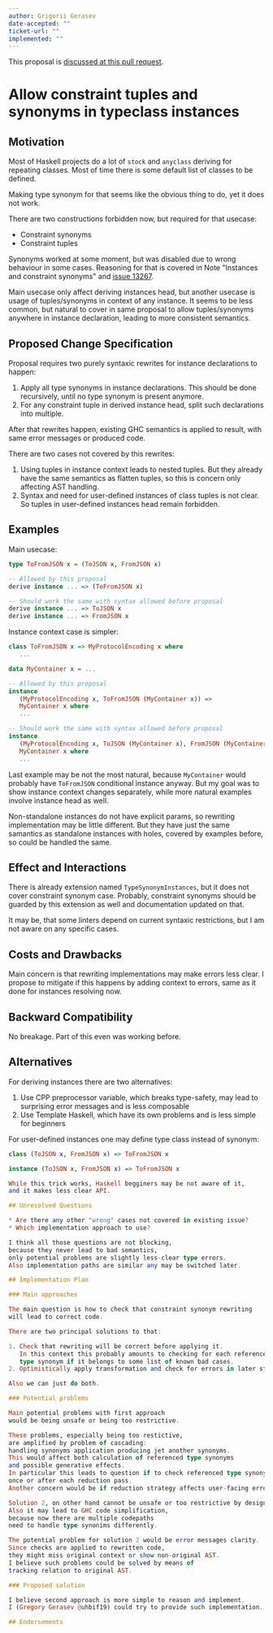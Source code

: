 ```yaml
---
author: Grigorii Gerasev
date-accepted: ""
ticket-url: ""
implemented: ""
---
```


This proposal is [discussed at this pull request](https://github.com/ghc-proposals/ghc-proposals/pull/597).

# Allow constraint tuples and synonyms in typeclass instances

## Motivation

Most of Haskell projects do a lot of `stock` and `anyclass` deriving
for repeating classes. Most of time there is some default list
of classes to be defined.

Making type synonym for that seems like the obvious thing to do,
yet it does not work.

There are two constructions forbidden now, but required for that usecase:

* Constraint synonyms
* Constraint tuples

Synonyms worked at some moment,
but was disabled due to wrong behaviour in some cases.
Reasoning for that is covered in Note "Instances and constraint synonyms"
and [issue 13267](https://gitlab.haskell.org/ghc/ghc/-/issues/13267).

Main usecase only affect deriving instances head,
but another usecase is usage of tuples/synonyms in context of any instance.
It seems to be less common, but natural to cover in same proposal
to allow tuples/synonyms anywhere in instance declaration,
leading to more consistent semantics.

## Proposed Change Specification

Proposal requires two purely syntaxic rewrites for instance declarations
to happen:

1. Apply all type synonyms in instance declarations.
   This should be done recursively, until no type synonym is present anymore.
2. For any constraint tuple in derived instance head,
   split such declarations into multiple.

After that rewrites happen, existing GHC semantics is applied to result,
with same error messages or produced code.

There are two cases not covered by this rewrites:

1. Using tuples in instance context leads to nested tuples.
   But they already have the same semantics as flatten tuples,
   so this is concern only affecting AST handling.
2. Syntax and need for user-defined instances of class tuples is not clear.
   So tuples in user-defined instances head remain forbidden.

## Examples

Main usecase:

```haskell
type ToFromJSON x = (ToJSON x, FromJSON x)

-- Allowed by this proposal
derive instance ... => (ToFromJSON x)

-- Should work the same with syntax allowed before proposal
derive instance ... => ToJSON x
derive instance ... => FromJSON x
```

Instance context case is simpler:

```haskell
class ToFromJSON x => MyProtocolEncoding x where
   ...

data MyContainer x = ...

-- Allowed by this proposal
instance
   (MyProtocolEncoding x, ToFromJSON (MyContainer x)) =>
   MyContainer x where
   ...

-- Should work the same with syntax allowed before proposal
instance
   (MyProtocolEncoding x, ToJSON (MyContainer x), FromJSON (MyContainer x)) =>
   MyContainer x where
   ...
```

Last example may be not the most natural,
because `MyContainer` would probably have `ToFromJSON` conditional instance
anyway. But my goal was to show instance context changes separately,
while more natural examples involve instance head as well.

Non-standalone instances do not have explicit params,
so rewriting implementation may be little different.
But they have just the same samantics as standalone instances with holes,
covered by examples before, so could be handled the same.

## Effect and Interactions

There is already extension named `TypeSynonymInstances`,
but it does not cover constraint synonym case.
Probably, constraint synonyms should be guarded by this extension as well
and documentation updated on that.

It may be, that some linters depend on current syntaxic restrictions,
but I am not aware on any specific cases.

## Costs and Drawbacks

Main concern is that rewriting implementations may make errors less clear.
I propose to mitigate if this happens by adding context to errors,
same as it done for instances resolving now.

## Backward Compatibility

No breakage. Part of this even was working before.

## Alternatives

For deriving instances there are two alternatives:

1. Use CPP preprocessor variable, which breaks type-safety,
   may lead to surprising error messages and is less composable
2. Use Template Haskell, which have its own problems and is less simple for beginners

For user-defined instances one may define type class instead of synonym:

```haskell
class (ToJSON x, FromJSON x) => ToFromJSON x

instance (ToJSON x, FromJSON x) => ToFromJSON x

While this trick works, Haskell begginers may be not aware of it,
and it makes less clear API.

## Unresolved Questions

* Are there any other "wrong" cases not covered in existing issue?
* Which implementation approach to use?

I think all those questions are not blocking,
because they never lead to bad semantics,
only potential problems are slightly less-clear type errors.
Also implementation paths are similar any may be switched later.

## Implementation Plan

### Main approaches

The main question is how to check that constraint synonym rewriting
will lead to correct code.

There are two principal solutions to that:

1. Check that rewriting will be correct before applying it.
   In this context this probably amounts to checking for each referenced
   type synonym if it belongs to some list of known bad cases.
2. Optimistically apply transformation and check for errors in later stages

Also we can just do both.

### Potential problems

Main potential problems with first approach
would be being unsafe or being too restrictive.

These problems, especially being too restictive,
are amplified by problem of cascading:
handling synonyms application producing jet another synonyms.
This would affect both calculation of referenced type synonyms
and possible generative effects.
In particular this leads to question if to check referenced type synonyms
once or after each reduction pass.
Another concern would be if reduction strategy affects user-facing errors.

Solution 2, on other hand cannot be unsafe or too restrictive by design.
Also it may lead to GHC code simplification,
because now there are multiple codepaths
need to handle type synonims differently.

The potential problem for solution 2 would be error messages clarity.
Since checks are applied to rewritten code,
they might miss original context or show non-original AST.
I believe such problems could be solved by means of
tracking relation to original AST.

### Proposed solution

I believe second approach is more simple to reason and implement.
I (Gregory Gerasev @uhbif19) could try to provide such implementation.

## Endorsements

